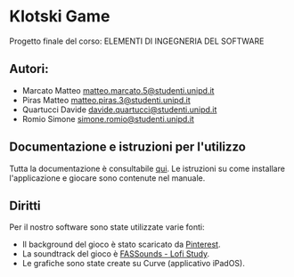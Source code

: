 # Klotski Game
Progetto finale del corso:  ELEMENTI DI INGEGNERIA DEL SOFTWARE

## Autori:
- Marcato Matteo    matteo.marcato.5@studenti.unipd.it
- Piras Matteo      matteo.piras.3@studenti.unipd.it
- Quartucci Davide  davide.quartucci@studenti.unipd.it
- Romio Simone      simone.romio@studenti.unipd.it

## Documentazione e istruzioni per l'utilizzo
Tutta la documentazione è consultabile [qui](Documentazione.pdf).
Le istruzioni su come installare l'applicazione e giocare sono contenute nel manuale.

## Diritti
Per il nostro software sono state utilizzate varie fonti:
* Il background del gioco è stato scaricato da [Pinterest](https://www.pinterest.it/pin/844493671133189/).
* La soundtrack del gioco è [FASSounds - Lofi Study](https://www.youtube.com/watch?v=ePy0RT8cDJk).
* Le grafiche sono state create su Curve (applicativo iPadOS).
